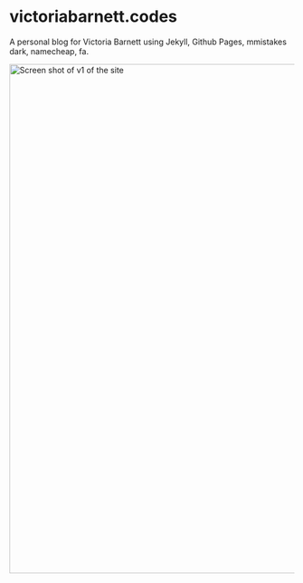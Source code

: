 # victoriabarnett.codes

A personal blog for Victoria Barnett using Jekyll, Github Pages, mmistakes dark, namecheap, fa.

<img width="900" alt="Screen shot of v1 of the site" src="https://user-images.githubusercontent.com/9009959/218278101-c72685a6-98e4-4fea-8d76-c88d84e83d7a.png">
